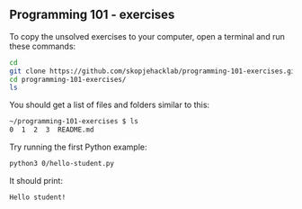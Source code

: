 ## Programming 101 - exercises

To copy the unsolved exercises to your computer, open a terminal and run these commands:

```bash
cd
git clone https://github.com/skopjehacklab/programming-101-exercises.git
cd programming-101-exercises/
ls
```

You should get a list of files and folders similar to this:

```bash
~/programming-101-exercises $ ls
0  1  2  3  README.md
```

Try running the first Python example:

```bash
python3 0/hello-student.py
```

It should print:

```
Hello student!
```
